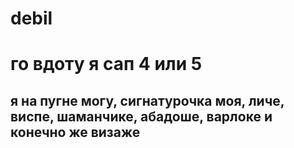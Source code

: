 # debil
<h1>го вдоту я сап 4 или 5</h1>
<h2>я на пугне могу, сигнатурочка моя, личе, виспе, шаманчике, абадоше, варлоке и конечно же визаже</h2>
